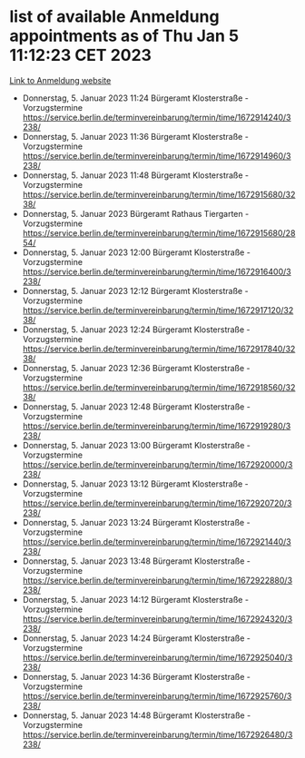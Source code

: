 # list of available Anmeldung appointments as of Thu Jan  5 11:12:23 CET 2023
[Link to Anmeldung website](https://service.berlin.de/terminvereinbarung/termin/tag.php?termin=0&anliegen[]=120686&dienstleisterlist=122210,122217,327316,122219,327312,122227,327314,122231,327346,122243,327348,122252,329742,122260,329745,122262,329748,122254,329751,122271,327278,122273,327274,122277,327276,330436,122280,327294,122282,327290,122284,327292,327539,122291,327270,122285,327266,122286,327264,122296,327268,150230,329760,122301,327282,122297,327286,122294,327284,122312,329763,122314,329775,122304,327330,122311,327334,122309,327332,122281,327352,122279,329772,122276,327324,122274,327326,122267,329766,122246,327318,122251,327320,122257,327322,122208,327298,122226,327300,121362,121364&herkunft=http%3A%2F%2Fservice.berlin.de%2Fdienstleistung%2F120686%2F)
- Donnerstag, 5. Januar 2023 11:24 Bürgeramt Klosterstraße - Vorzugstermine https://service.berlin.de/terminvereinbarung/termin/time/1672914240/3238/
- Donnerstag, 5. Januar 2023 11:36 Bürgeramt Klosterstraße - Vorzugstermine https://service.berlin.de/terminvereinbarung/termin/time/1672914960/3238/
- Donnerstag, 5. Januar 2023 11:48 Bürgeramt Klosterstraße - Vorzugstermine https://service.berlin.de/terminvereinbarung/termin/time/1672915680/3238/
- Donnerstag, 5. Januar 2023  Bürgeramt Rathaus Tiergarten - Vorzugstermine https://service.berlin.de/terminvereinbarung/termin/time/1672915680/2854/
- Donnerstag, 5. Januar 2023 12:00 Bürgeramt Klosterstraße - Vorzugstermine https://service.berlin.de/terminvereinbarung/termin/time/1672916400/3238/
- Donnerstag, 5. Januar 2023 12:12 Bürgeramt Klosterstraße - Vorzugstermine https://service.berlin.de/terminvereinbarung/termin/time/1672917120/3238/
- Donnerstag, 5. Januar 2023 12:24 Bürgeramt Klosterstraße - Vorzugstermine https://service.berlin.de/terminvereinbarung/termin/time/1672917840/3238/
- Donnerstag, 5. Januar 2023 12:36 Bürgeramt Klosterstraße - Vorzugstermine https://service.berlin.de/terminvereinbarung/termin/time/1672918560/3238/
- Donnerstag, 5. Januar 2023 12:48 Bürgeramt Klosterstraße - Vorzugstermine https://service.berlin.de/terminvereinbarung/termin/time/1672919280/3238/
- Donnerstag, 5. Januar 2023 13:00 Bürgeramt Klosterstraße - Vorzugstermine https://service.berlin.de/terminvereinbarung/termin/time/1672920000/3238/
- Donnerstag, 5. Januar 2023 13:12 Bürgeramt Klosterstraße - Vorzugstermine https://service.berlin.de/terminvereinbarung/termin/time/1672920720/3238/
- Donnerstag, 5. Januar 2023 13:24 Bürgeramt Klosterstraße - Vorzugstermine https://service.berlin.de/terminvereinbarung/termin/time/1672921440/3238/
- Donnerstag, 5. Januar 2023 13:48 Bürgeramt Klosterstraße - Vorzugstermine https://service.berlin.de/terminvereinbarung/termin/time/1672922880/3238/
- Donnerstag, 5. Januar 2023 14:12 Bürgeramt Klosterstraße - Vorzugstermine https://service.berlin.de/terminvereinbarung/termin/time/1672924320/3238/
- Donnerstag, 5. Januar 2023 14:24 Bürgeramt Klosterstraße - Vorzugstermine https://service.berlin.de/terminvereinbarung/termin/time/1672925040/3238/
- Donnerstag, 5. Januar 2023 14:36 Bürgeramt Klosterstraße - Vorzugstermine https://service.berlin.de/terminvereinbarung/termin/time/1672925760/3238/
- Donnerstag, 5. Januar 2023 14:48 Bürgeramt Klosterstraße - Vorzugstermine https://service.berlin.de/terminvereinbarung/termin/time/1672926480/3238/
